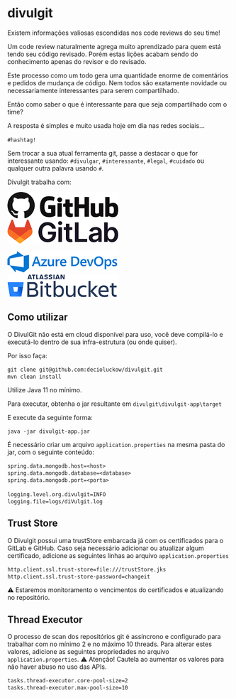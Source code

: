 # divulgit

Existem informações valiosas escondidas nos code reviews do seu time!

Um code review naturalmente agrega muito aprendizado para quem está tendo 
seu código revisado. Porém estas lições acabam sendo do conhecimento apenas do revisor e do revisado.

Este processo como um todo gera uma quantidade enorme de comentários e pedidos de
mudança de código. Nem todos são exatamente novidade ou necessariamente interessantes para serem compartilhado.

Então como saber o que é interessante para que seja compartilhado com o time?

A resposta é simples e muito usada hoje em dia nas redes sociais...

`#hashtag!`

Sem trocar a sua atual ferramenta git, passe a destacar o que for 
interessante usando: `#divulgar`, `#interessante`, `#legal`, `#cuidado` ou qualquer outra palavra
usando `#`.

Divulgit trabalha com:

![GitHub](divulgit-app/src/main/resources/static/images/github-logo.png)   
![GitLab](divulgit-app/src/main/resources/static/images/gitlab-logo.png)

![Azure DevOps](divulgit-app/src/main/resources/static/images/azure-devops-logo.png)   
![Bitbucket](divulgit-app/src/main/resources/static/images/bitbucket-logo.png)

## Como utilizar

O DivulGit não está em cloud disponível para uso, você deve compilá-lo e executá-lo 
dentro de sua infra-estrutura (ou onde quiser).

Por isso faça:

```
git clone git@github.com:decioluckow/divulgit.git
mvn clean install
```

Utilize Java 11 no mínimo.

Para executar, obtenha o jar resultante em `divulgit\divulgit-app\target`

E execute da seguinte forma:

```
java -jar divulgit-app.jar
```

É necessário criar um arquivo `application.properties` na mesma pasta do jar, com o seguinte conteúdo:

```
spring.data.mongodb.host=<host>
spring.data.mongodb.database=<database>
spring.data.mongodb.port=<porta>

logging.level.org.divulgit=INFO
logging.file=logs/diVulgit.log
```

## Trust Store

O Divulgit possui uma trustStore embarcada já com os certificados para o GitLab e GitHub.
Caso seja necessário adicionar ou atualizar algum certificado, adicione 
as seguintes linhas ao arquivo `application.properties`

```
http.client.ssl.trust-store=file:///trustStore.jks
http.client.ssl.trust-store-password=changeit
```

:warning: Estaremos monitoramento o vencimentos do certificados e atualizando no repositório.

## Thread Executor

O processo de scan dos repositórios git é assíncrono e configurado para trabalhar com 
no mínimo 2 e no máximo 10 threads. Para alterar estes valores, adicione as seguintes propriedades
no arquivo `application.properties`. :warning: Atenção! Cautela ao aumentar os valores para não haver abuso
no uso das APIs.

```
tasks.thread-executor.core-pool-size=2
tasks.thread-executor.max-pool-size=10
```

